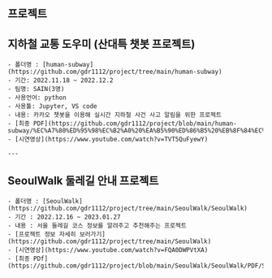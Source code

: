 ## 프로젝트
 ## 지하철 교통 도우미 (산대특 챗봇 프로젝트)
    - 폴더명 : [human-subway](https://github.com/gdr1112/project/tree/main/human-subway)    
    - 기간: 2022.11.18 ~ 2022.12.2
    - 팀명: SAIN(3명)
    - 사용언어: python
    - 사용툴: Jupyter, VS code
    - 내용: 카카오 챗봇을 이용해 실시간 지하철 사건 사고 알림을 위한 프로젝트
    - [최종 PDF](https://github.com/gdr1112/project/blob/main/human-subway/%EC%A7%80%ED%95%98%EC%B2%A0%20%EA%B5%90%ED%86%B5%20%EB%8F%84%EC%9A%B0%EB%AF%B8%20%EC%B1%97%EB%B4%87.pdf)
    - [시연영상](https://www.youtube.com/watch?v=TVT5QuFyewY)
    
    ---
## SeoulWalk 둘레길 안내 프로젝트
    - 폴더명 : [SeoulWalk](https://github.com/gdr1112/project/tree/main/SeoulWalk/SeoulWalk)
    - 기간 : 2022.12.16 ~ 2023.01.27
    - 내용 : 서울 둘레길 코스 정보를 알려주고 추천해주는 프로젝트
    - [프로젝트 정보 자세히 보러가기](https://github.com/gdr1112/project/tree/main/SeoulWalk)
    - [시연영상](https://www.youtube.com/watch?v=FQA0DWPVtXA)
    - [최종 PDf](https://github.com/gdr1112/project/blob/main/SeoulWalk/SeoulWalk/PDF/Seoul%20Walk.pdf)
    
